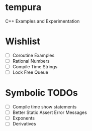# tempura
C++ Examples and Experimentation

# Wishlist
- [ ] Coroutine Examples
- [ ] Rational Numbers
- [ ] Compile Time Strings
- [ ] Lock Free Queue

# Symbolic TODOs
- [ ] Compile time show statements
- [ ] Better Static Assert Error Messages
- [ ] Exponents
- [ ] Derivatives
